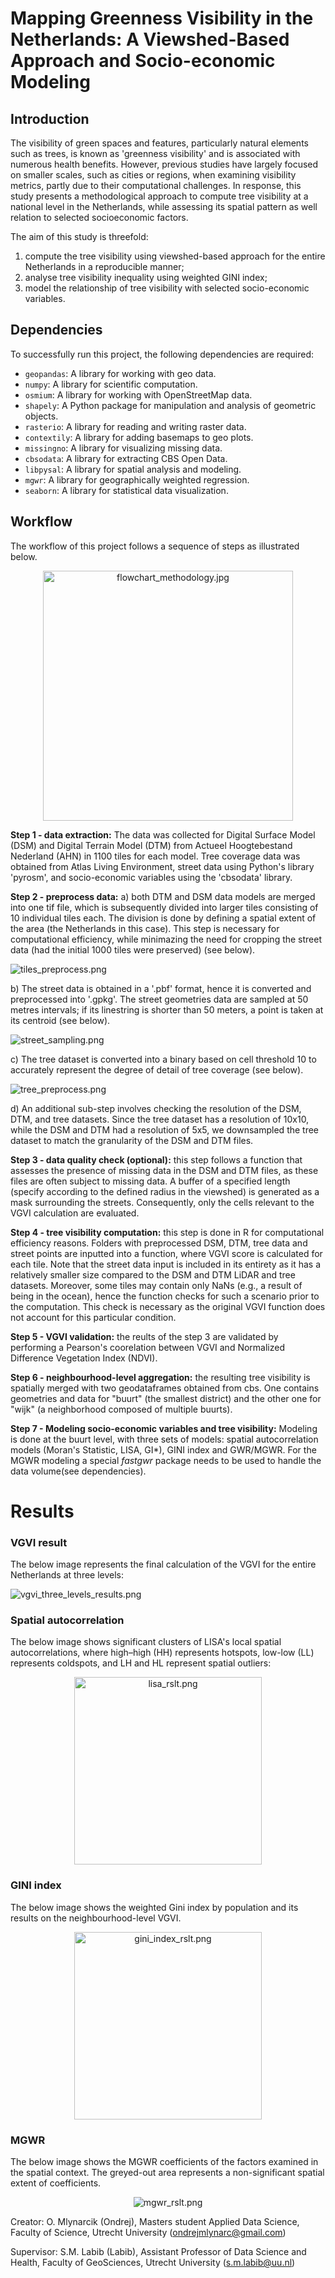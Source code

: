 # Mapping Greenness Visibility in the Netherlands: A Viewshed-Based Approach and Socio-economic Modeling

## Introduction
The visibility of green spaces and features, particularly natural elements such as trees, 
is known as 'greenness visibility' and is associated with numerous health benefits. However, 
previous studies have largely focused on smaller scales, such as cities or regions, 
when examining visibility metrics, partly due to their computational challenges. 
In response, this study presents a methodological approach to compute tree visibility 
at a national level in the Netherlands, while assessing its spatial pattern as well
relation to selected socioeconomic factors.

The aim of this study is threefold: 
1) compute the tree visibility using viewshed-based approach for the entire Netherlands in a reproducible manner; 
2) analyse tree visibility inequality using weighted GINI index; 
3) model the relationship of tree visibility with selected socio-economic variables. 


## Dependencies

To successfully run this project, the following dependencies are required:

- `geopandas`: A library for working with geo data.
- `numpy`: A library for scientific computation.
- `osmium`: A library for working with OpenStreetMap data.
- `shapely`: A Python package for manipulation and analysis of geometric objects.
- `rasterio`: A library for reading and writing raster data.
- `contextily`: A library for adding basemaps to geo plots.
- `missingno`: A library for visualizing missing data.
- `cbsodata`: A library for extracting CBS Open Data.
- `libpysal`: A library for spatial analysis and modeling.
- `mgwr`: A library for geographically weighted regression.
- `seaborn`: A library for statistical data visualization.

## Workflow
The workflow of this project follows a sequence of steps as illustrated below. 

<p align="center">
  <img src="img/flowchart_methodology.jpg" alt="flowchart_methodology.jpg" width="400">
</p>

**Step 1 - data extraction:** The data was collected for Digital Surface Model (DSM) and Digital Terrain Model (DTM) 
from Actueel Hoogtebestand Nederland (AHN) in 1100 tiles for each model. Tree coverage data was obtained from 
Atlas Living Environment, street data using Python's library 'pyrosm', and socio-economic variables using the 
'cbsodata' library.


**Step 2 - preprocess data:** 
a) both DTM and DSM data models are merged into one tif file, 
which is subsequently divided into larger tiles consisting of 10 individual tiles each. The division 
is done by defining a spatial extent of the area (the Netherlands in this case). This step 
is necessary for computational efficiency, while minimazing the need for cropping
the street data (had the initial 1000 tiles were preserved) (see below).

![tiles_preprocess.png](img%2Ftiles_preprocess.png)

b) The street data is obtained in a '.pbf' format, hence it is converted and preprocessed into '.gpkg'. 
The street geometries data are sampled at 50 metres intervals; if its linestring is shorter 
than 50 meters, a point is taken at its centroid (see below). 

![street_sampling.png](img%2Fstreet_sampling.png)

c) The tree dataset is converted into a binary 
based on cell threshold 10 to accurately represent the degree of detail of tree coverage (see below).

![tree_preprocess.png](img%2Ftree_preprocess.png)

d) An additional sub-step involves checking the resolution of the DSM, DTM, and 
tree datasets. Since the tree dataset has a resolution of 10x10, while the DSM and DTM had a 
resolution of 5x5, we downsampled the tree dataset to match the granularity of the DSM 
and DTM files.

**Step 3 - data quality check (optional):** this step follows a function that assesses the presence 
of missing data in the DSM and DTM files, as these files are often subject to missing data. 
A buffer of a specified length (specify according to the defined radius in the viewshed) is generated 
as a mask surrounding the streets. Consequently, only  the cells relevant to the VGVI calculation are evaluated.

**Step 4 - tree visibility computation:** this step is done in R for computational 
efficiency reasons. Folders with preprocessed DSM, DTM, tree data and street points
are inputted into a function, where VGVI score is calculated for each tile. 
Note that the street data input is included in its entirety as it has a relatively 
smaller size compared to the DSM and DTM LiDAR and tree datasets. Moreover, some tiles 
may contain only NaNs (e.g., a result of being in the ocean), hence the function checks 
for such a scenario prior to the computation. This check is necessary as the original VGVI
function does not account for this particular condition.

**Step 5 - VGVI validation:** the reults of the step 3 are validated by performing a 
Pearson's coorelation between VGVI and Normalized Difference Vegetation Index (NDVI). 

**Step 6 - neighbourhood-level aggregation:** the resulting tree visibility is spatially merged
with two geodataframes obtained from cbs. One contains geometries and data for "buurt" 
(the smallest district) and the other one for "wijk" (a neighborhood composed of multiple buurts). 

**Step 7 - Modeling socio-economic variables and tree visibility:**
Modeling is done at the buurt level, with three sets of models: spatial 
autocorrelation models (Moran's Statistic, LISA, GI*), GINI index and GWR/MGWR. 
For the MGWR modeling a special _fastgwr_ package needs to be used to handle the 
data volume(see dependencies). 

# Results


### VGVI result
The below image represents the final calculation of the VGVI for 
the entire Netherlands at three levels:

![vgvi_three_levels_results.png](img%2Fvgvi_three_levels_results.png)

### Spatial autocorrelation
The below image shows significant clusters of LISA's local spatial autocorrelations, 
where high–high (HH) represents hotspots, low-low (LL) represents coldspots, 
and LH and HL represent spatial outliers:

<p align="center">
  <img src="img/lisa_rslt.png" alt="lisa_rslt.png" width="300">
</p>


### GINI index
The below image shows the weighted Gini index by population and its 
results on the neighbourhood-level VGVI.

<p align="center">
  <img src="img/gini_index_rslt.png" alt="gini_index_rslt.png" width="300">
</p>

### MGWR 
The below image shows the MGWR coefficients of the factors examined in the spatial context. The greyed-out area 
represents a non-significant spatial extent of coefficients. 
<p align="center">
  <img src="img/mgwr_rslt.png" alt="mgwr_rslt.png">
</p>



Creator: O. Mlynarcik (Ondrej), Masters student Applied Data Science, Faculty of Science, Utrecht University (ondrejmlynarc@gmail.com)

Supervisor: S.M. Labib (Labib), Assistant Professor of Data Science and Health, Faculty of GeoSciences, Utrecht University (s.m.labib@uu.nl)
